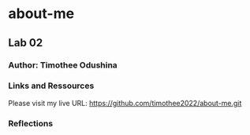 # about-me

## Lab 02

### Author: Timothee Odushina

### Links and Ressources

Please visit my live URL: <https://github.com/timothee2022/about-me.git>

### Reflections
